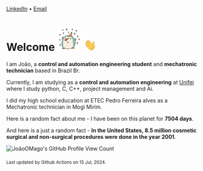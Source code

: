 [LinkedIn](https://www.linkedin.com/in/joão-pedro-gozzoli-b95641301/) &bull;
[Email](joaopedrogozzoli@gmail.com)

# Welcome <img src="happy.gif" height="64px" /> <img src="wave.gif" height="32px" />

I am João, a  **control and automation engineering student** and **mechatronic technician** based in Brazil Br.

Currently, I am studying as a **control and automation engineering** at [Unifei](https://unifei.edu.br) where I study python, C, C++, project management and Ai.

I did my high school education at ETEC Pedro Ferreira alves as a Mechatronic technician in Mogi Mirim.

Here is a random fact about me - I have been on this planet for **7504 days**.

And here is a just a random fact -  **In the United States, 8.5 million cosmetic surgical and non-surgical procedures were done in the year 2001**.

![JoãoOMago's GitHub Profile View Count](https://komarev.com/ghpvc/?username=JoaoOMago)

<sub>Last updated by Github Actions on 15 Jul, 2024.</sub>
